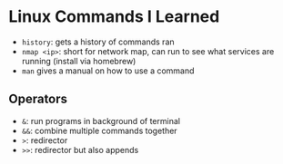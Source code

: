 # Linux Commands I Learned
* `history`: gets a history of commands ran
* `nmap <ip>`: short for network map, can run to see what services are running (install via homebrew)
* `man` gives a manual on how to use a command

## Operators
* `&`: run programs in background of terminal
* `&&`: combine multiple commands together
* `>`: redirector
* `>>`: redirector but also appends
